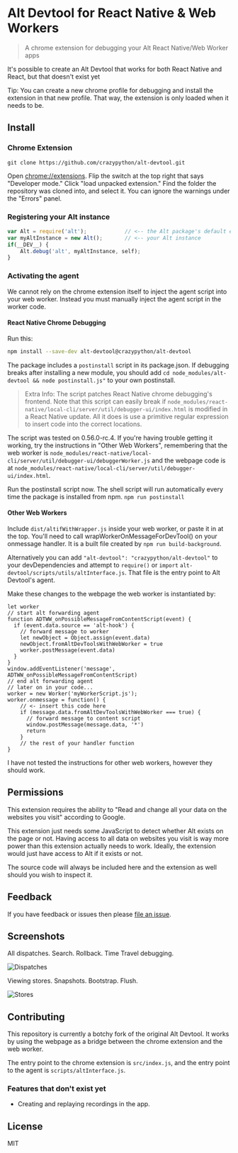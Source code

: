 # Alt Devtool for React Native & Web Workers

> A chrome extension for debugging your Alt React Native/Web Worker apps

It's possible to create an Alt Devtool that works for both React Native and React, but that doesn't exist yet

Tip: You can create a new chrome profile for debugging and install the extension in that new profile. That way, the
extension is only loaded when it needs to be.

## Install
### Chrome Extension
```
git clone https://github.com/crazypython/alt-devtool.git
```
Open [chrome://extensions](chrome://extensions). Flip the switch at the top right that says "Developer mode." Click "load
unpacked extension." Find the folder the repository was cloned into, and select it. You can ignore the warnings under the
"Errors" panel.
### Registering your Alt instance
```js
var Alt = require('alt');            // <-- the Alt package's default export
var myAltInstance = new Alt();       // <-- your Alt instance
if(__DEV__) {
    Alt.debug('alt', myAltInstance, self);
}
```
### Activating the agent
We cannot rely on the chrome extension itself to inject the agent script into your web worker. Instead you must manually
inject the agent script in the worker code.

#### React Native Chrome Debugging
Run this:
```bash
npm install --save-dev alt-devtool@crazypython/alt-devtool
```
The package includes a `postinstall` script in its package.json. If debugging breaks after installing a new module, you should add `cd node_modules/alt-devtool && node postinstall.js"` to your own postinstall.

> Extra Info: The script patches React Native chrome debugging's frontend. Note that this script can easily break if
`node_modules/react-native/local-cli/server/util/debugger-ui/index.html` is modified in a React Native update. All it
does is use a primitive regular expression to insert code into the correct locations.

The script was tested on 0.56.0-rc.4. If you're having trouble getting it working, try the instructions in "Other Web Workers",
remembering that the web worker is `node_modules/react-native/local-cli/server/util/debugger-ui/debuggerWorker.js` and
the webpage code is at `node_modules/react-native/local-cli/server/util/debugger-ui/index.html`.

Run the postinstall script now. The shell script will run automatically every time the package is installed from npm.
`npm run postinstall`

#### Other Web Workers
Include `dist/altifWithWrapper.js` inside your web worker, or paste it in at the top. You'll need to call wrapWorkerOnMessageForDevTool() on your onmessage handler. It is a built file created by `npm run build-background`.

Alternatively you can add `"alt-devtool": "crazypython/alt-devtool"` to your devDependencies and attempt to `require()`
or `import` `alt-devtool/scripts/utils/altInterface.js`. That file is the entry point to Alt Devtool's agent.

Make these changes to the webpage the web worker is instantiated by:

```
let worker
// start alt forwarding agent
function ADTWW_onPossibleMessageFromContentScript(event) {
  if (event.data.source == 'alt-hook') {
    // forward message to worker
    let newObject = Object.assign(event.data)
    newObject.fromAltDevToolsWithWebWorker = true
    worker.postMessage(event.data)
  }
}
window.addEventListener('message', ADTWW_onPossibleMessageFromContentScript)
// end alt forwarding agent
// later on in your code...
worker = new Worker('myWorkerScript.js');
worker.onmessage = function() {
    // <- insert this code here
    if (message.data.fromAltDevToolsWithWebWorker === true) {
      // forward message to content script
      window.postMessage(message.data, '*')
      return
    }
    // the rest of your handler function
}
```
I have not tested the instructions for other web workers, however they should work.

## Permissions

This extension requires the ability to "Read and change all your data on the websites you visit" according to Google.

This extension just needs some JavaScript to detect whether Alt exists on the page or not. Having access to all data on websites you visit is way more power than this extension actually needs to work. Ideally, the extension would just have access to Alt if it exists or not.

The source code will always be included here and the extension as well should you wish to inspect it.


## Feedback

If you have feedback or issues then please [file an issue](https://github.com/crazypython/alt-devtool/issues).


## Screenshots

All dispatches. Search. Rollback. Time Travel debugging.

![Dispatches](screenshots/1.png)

Viewing stores. Snapshots. Bootstrap. Flush.

![Stores](screenshots/2.png)


## Contributing
This repository is currently a botchy fork of the original Alt Devtool. It works by using the webpage as a bridge between
the chrome extension and the web worker.

The entry point to the chrome extension is `src/index.js`, and the entry point to the agent is `scripts/altInterface.js`.
### Features that don't exist yet
* Creating and replaying recordings in the app. 

## License
MIT
